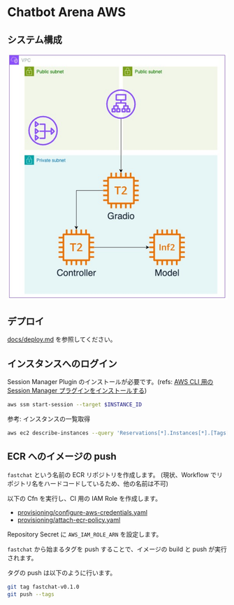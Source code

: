 # Chatbot Arena AWS
## システム構成
![Architecture](assets/architecture.jpg)

## デプロイ
[docs/deploy.md](docs/deploy.md) を参照してください。

## インスタンスへのログイン
Session Manager Plugin のインストールが必要です。(refs: [AWS CLI 用の Session Manager プラグインをインストールする](https://docs.aws.amazon.com/ja_jp/systems-manager/latest/userguide/session-manager-working-with-install-plugin.html))

```bash
aws ssm start-session --target $INSTANCE_ID
```

参考: インスタンスの一覧取得
```bash
aws ec2 describe-instances --query 'Reservations[*].Instances[*].[Tags[?Key==`Name`]|[0].Value, InstanceId]' --output table
```

## ECR へのイメージの push
`fastchat` という名前の ECR リポジトリを作成します。
(現状、Workflow でリポジトリ名をハードコードしているため、他の名前は不可)

以下の Cfn を実行し、CI 用の IAM Role を作成します。
- [provisioning/configure-aws-credentials.yaml](provisioning/configure-aws-credentials.yaml)
- [provisioning/attach-ecr-policy.yaml](provisioning/attach-ecr-policy.yaml)

Repository Secret に `AWS_IAM_ROLE_ARN` を設定します。

`fastchat` から始まるタグを push することで、イメージの build と push が実行されます。

タグの push は以下のように行います。
```bash
git tag fastchat-v0.1.0
git push --tags
```